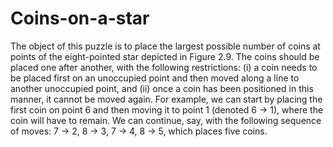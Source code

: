 # Coins-on-a-star
The object of this puzzle is to place the largest possible number of coins at points of the
eight-pointed star depicted in Figure 2.9. The coins should be placed one after another, with 
the following restrictions: (i) a coin needs to be placed first on an unoccupied point and then
moved along a line to another unoccupied point, and (ii) once a coin has been positioned in this manner, 
it cannot be moved again. For example, we can start by placing the first coin on point 6 and then moving 
it to point 1 (denoted 6 → 1), where the coin will have to remain. We can continue, say, with the following 
sequence of moves: 7 → 2, 8 → 3, 7 → 4, 8 → 5, which places five coins.

